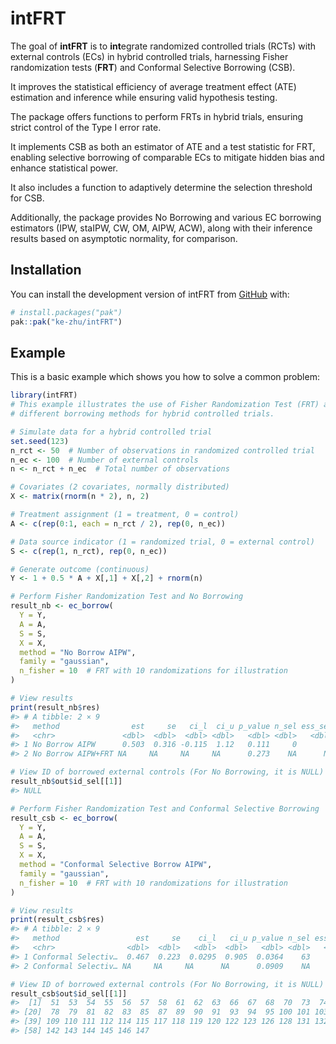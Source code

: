 
<!-- README.md is generated from README.Rmd. Please edit that file -->

# intFRT

<!-- badges: start -->
<!-- badges: end -->

The goal of **intFRT** is to **int**egrate randomized controlled trials
(RCTs) with external controls (ECs) in hybrid controlled trials,
harnessing Fisher randomization tests (**FRT**) and Conformal Selective
Borrowing (CSB).

It improves the statistical efficiency of average treatment effect (ATE)
estimation and inference while ensuring valid hypothesis testing.

The package offers functions to perform FRTs in hybrid trials, ensuring
strict control of the Type I error rate.

It implements CSB as both an estimator of ATE and a test statistic for
FRT, enabling selective borrowing of comparable ECs to mitigate hidden
bias and enhance statistical power.

It also includes a function to adaptively determine the selection
threshold for CSB.

Additionally, the package provides No Borrowing and various EC borrowing
estimators (IPW, staIPW, CW, OM, AIPW, ACW), along with their inference
results based on asymptotic normality, for comparison.

## Installation

You can install the development version of intFRT from
[GitHub](https://github.com/) with:

``` r
# install.packages("pak")
pak::pak("ke-zhu/intFRT")
```

## Example

This is a basic example which shows you how to solve a common problem:

``` r
library(intFRT)
# This example illustrates the use of Fisher Randomization Test (FRT) and
# different borrowing methods for hybrid controlled trials.

# Simulate data for a hybrid controlled trial
set.seed(123)
n_rct <- 50  # Number of observations in randomized controlled trial
n_ec <- 100  # Number of external controls
n <- n_rct + n_ec  # Total number of observations

# Covariates (2 covariates, normally distributed)
X <- matrix(rnorm(n * 2), n, 2)

# Treatment assignment (1 = treatment, 0 = control)
A <- c(rep(0:1, each = n_rct / 2), rep(0, n_ec))

# Data source indicator (1 = randomized trial, 0 = external control)
S <- c(rep(1, n_rct), rep(0, n_ec))

# Generate outcome (continuous)
Y <- 1 + 0.5 * A + X[,1] + X[,2] + rnorm(n)

# Perform Fisher Randomization Test and No Borrowing
result_nb <- ec_borrow(
  Y = Y,
  A = A,
  S = S,
  X = X,
  method = "No Borrow AIPW",
  family = "gaussian",
  n_fisher = 10  # FRT with 10 randomizations for illustration
)

# View results
print(result_nb$res)
#> # A tibble: 2 × 9
#>   method                est     se   ci_l  ci_u p_value n_sel ess_sel runtime
#>   <chr>               <dbl>  <dbl>  <dbl> <dbl>   <dbl> <dbl>   <dbl>   <dbl>
#> 1 No Borrow AIPW      0.503  0.316 -0.115  1.12   0.111     0       0  0.0260
#> 2 No Borrow AIPW+FRT NA     NA     NA     NA      0.273    NA      NA  0.114

# View ID of borrowed external controls (For No Borrowing, it is NULL)
result_nb$out$id_sel[[1]]
#> NULL

# Perform Fisher Randomization Test and Conformal Selective Borrowing
result_csb <- ec_borrow(
  Y = Y,
  A = A,
  S = S,
  X = X,
  method = "Conformal Selective Borrow AIPW",
  family = "gaussian",
  n_fisher = 10  # FRT with 10 randomizations for illustration
)

# View results
print(result_csb$res)
#> # A tibble: 2 × 9
#>   method                 est     se    ci_l   ci_u p_value n_sel ess_sel runtime
#>   <chr>                <dbl>  <dbl>   <dbl>  <dbl>   <dbl> <dbl>   <dbl>   <dbl>
#> 1 Conformal Selectiv…  0.467  0.223  0.0295  0.905  0.0364    63    44.7  0.0860
#> 2 Conformal Selectiv… NA     NA     NA      NA      0.0909    NA    NA    0.461

# View ID of borrowed external controls (For No Borrowing, it is NULL)
result_csb$out$id_sel[[1]]
#>  [1]  51  53  54  55  56  57  58  61  62  63  66  67  68  70  73  74  75  76  77
#> [20]  78  79  81  82  83  85  87  89  90  91  93  94  95 100 101 103 104 105 107
#> [39] 109 110 111 112 114 115 117 118 119 120 122 123 126 128 131 132 133 135 138
#> [58] 142 143 144 145 146 147
```
